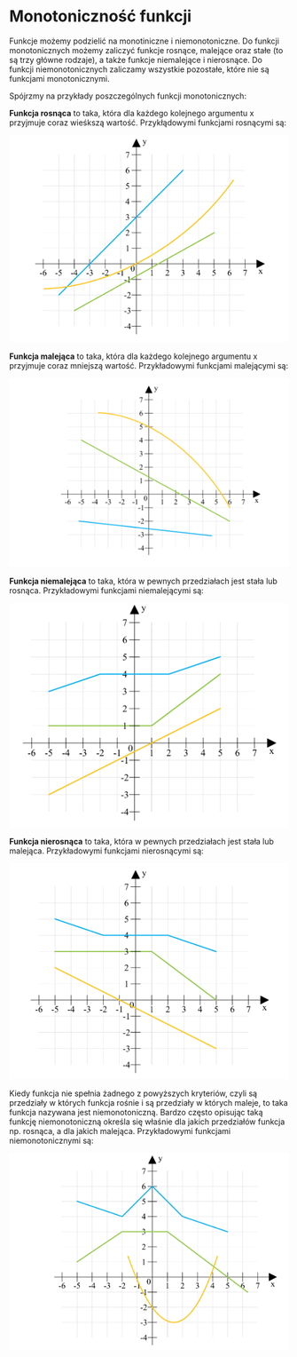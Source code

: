 # **Monotoniczność funkcji**

Funkcje możemy podzielić na monotiniczne i niemonotoniczne. Do funkcji monotonicznych możemy zaliczyć funkcje rosnące, malejące oraz stałe (to są trzy główne rodzaje), a także funkcje niemalejące i nierosnące. Do funkcji niemonotonicznych zaliczamy wszystkie pozostałe, które nie są funkcjami monotonicznymi.

Spójrzmy na przykłady poszczególnych funkcji monotonicznych:

**Funkcja rosnąca** to taka, która dla każdego kolejnego argumentu x przyjmuje coraz wieśkszą wartość. Przykłądowymi funkcjami rosnącymi są:

![](./images/fun-06.png)

**Funkcja malejąca** to taka, która dla każdego kolejnego argumentu x przyjmuje coraz mniejszą wartość. Przykładowymi funkcjami malejącymi są:

![](./images/fun-07.png)

**Funkcja niemalejąca** to taka, która w pewnych przedziałach jest stała lub rosnąca. Przykładowymi funkcjami niemalejącymi są:

![](./images/fun-08.png)

**Funkcja nierosnąca** to taka, która w pewnych przedziałach jest stała lub malejąca. Przykładowymi funkcjami nierosnącymi są:

![](./images/fun-09.png)

Kiedy funkcja nie spełnia żadnego z powyższych kryteriów, czyli są przedziały w których funkcja rośnie i są przedziały w których maleje, to taka funkcja nazywana jest niemonotoniczną. Bardzo często opisując taką funkcję niemonotoniczną określa się właśnie dla jakich przedziałów funkcja np. rosnąca, a dla jakich malejąca. Przykładowymi funkcjami niemonotonicznymi są:

![](./images/fun-10.png)
